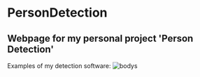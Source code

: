 # PersonDetection

## Webpage for my personal project 'Person Detection'

Examples of my detection software:
![bodys](https://user-images.githubusercontent.com/59435177/108675896-99ca5500-7511-11eb-90bb-1c5c81e4c4ce.png)
